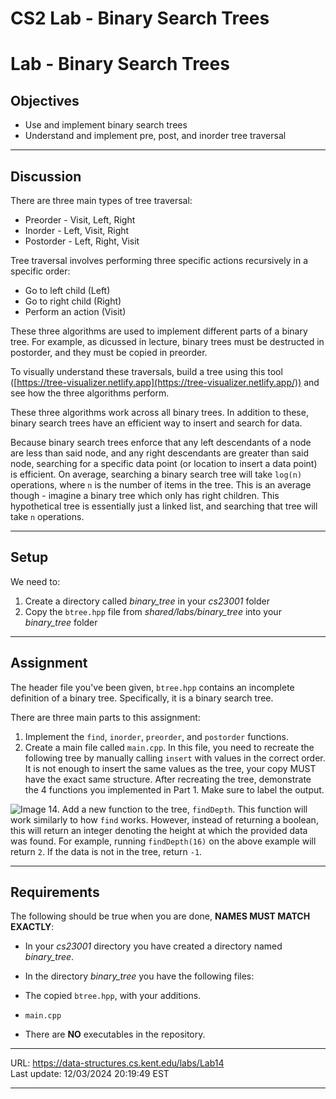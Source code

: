 # CS2 Lab - Binary Search Trees

# Lab - Binary Search Trees

## Objectives

- Use and implement binary search trees
- Understand and implement pre, post, and inorder tree traversal

---

## Discussion

There are three main types of tree traversal:

- Preorder - Visit, Left, Right
- Inorder - Left, Visit, Right
- Postorder - Left, Right, Visit

Tree traversal involves performing three specific actions recursively in a specific order:

- Go to left child (Left)
- Go to right child (Right)
- Perform an action (Visit)

These three algorithms are used to implement different parts of a binary tree. For example, as dicussed in lecture, binary trees must be destructed in postorder, and they must be copied in preorder.

To visually understand these traversals, build a tree using this tool ([https://tree-visualizer.netlify.app](https://tree-visualizer.netlify.app/)) and see how the three algorithms perform.

These three algorithms work across all binary trees. In addition to these, binary search trees have an efficient way to insert and search for data.

Because binary search trees enforce that any left descendants of a node are less than said node, and any right descendants are greater than said node, searching for a specific data point (or location to insert a data point) is efficient. On average, searching a binary search tree will take `log(n)` operations, where `n` is the number of items in the tree. This is an average though - imagine a binary tree which only has right children. This hypothetical tree is essentially just a linked list, and searching that tree will take `n` operations.

---

## Setup

We need to:

1.  Create a directory called _binary_tree_ in your _cs23001_ folder
2.  Copy the `btree.hpp` file from _shared/labs/binary_tree_ into your _binary_tree_ folder

---

## Assignment

The header file you've been given, `btree.hpp` contains an incomplete definition of a binary tree. Specifically, it is a binary search tree.

There are three main parts to this assignment:

1.  Implement the `find`, `inorder`, `preorder`, and `postorder` functions.
2.  Create a main file called `main.cpp`. In this file, you need to recreate the following tree by manually calling `insert` with values in the correct order. It is not enough to insert the same values as the tree, your copy MUST have the exact same structure. After recreating the tree, demonstrate the 4 functions you implemented in Part 1. Make sure to label the output.

![Image 1](https://data-structures.cs.kent.edu/labs/Lab14/copy_tree.png)4. Add a new function to the tree, `findDepth`. This function will work similarly to how `find` works. However, instead of returning a boolean, this will return an integer denoting the height at which the provided data was found. For example, running `findDepth(16)` on the above example will return `2`. If the data is not in the tree, return `-1`.

---

## Requirements

The following should be true when you are done, **NAMES MUST MATCH EXACTLY**:

- In your _cs23001_ directory you have created a directory named _binary_tree_.
- In the directory _binary_tree_ you have the following files:

- The copied `btree.hpp`, with your additions.
- `main.cpp`

- There are **NO** executables in the repository.

---

URL: https://data-structures.cs.kent.edu/labs/Lab14  
Last update: 12/03/2024 20:19:49 EST

---
